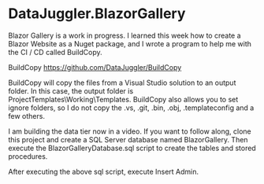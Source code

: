 # DataJuggler.BlazorGallery
Blazor Gallery is a work in progress. I learned this week how to create a Blazor Website as a Nuget package, and I wrote a program to help me with
the CI / CD called BuildCopy.

BuildCopy
https://github.com/DataJuggler/BuildCopy

BuildCopy will copy the files from a Visual Studio solution to an output folder. In this case, the output folder is ProjectTemplates\Working\Templates.
BuildCopy also allows you to set ignore folders, so I do not copy the .vs, .git, .bin, .obj, .templateconfig and a few others. 

I am building the data tier now in a video. If you want to follow along, clone this project and create a SQL Server database named BlazorGallery.
Then execute the BlazorGalleryDatabase.sql script to create the tables and stored procedures.

After executing the above sql script, execute Insert Admin.